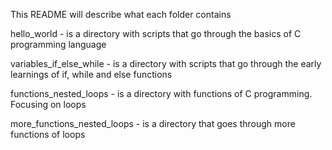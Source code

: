 This README will describe what each folder contains

hello_world - is a directory with scripts that go through the basics of C programming language

variables_if_else_while - is a directory with scripts that go through the early learnings of if, while and else functions

functions_nested_loops - is a directory with functions of C programming. Focusing on loops

more_functions_nested_loops - is a directory that goes through more functions of loops

